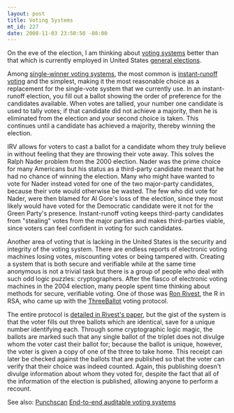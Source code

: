 ```yaml
--- 
layout: post
title: Voting Systems
mt_id: 227
date: 2008-11-03 23:50:50 -08:00
---
```

On the eve of the election, I am thinking about [voting systems](http://en.wikipedia.org/wiki/Voting_system) better than that which is currently employed in United States [general elections](http://en.wikipedia.org/wiki/General_election).

Among [single-winner voting systems](http://en.wikipedia.org/wiki/Single-winner_voting_system), the most common is [instant-runoff voting](http://en.wikipedia.org/wiki/Instant-runoff_voting) and the simplest, making it the most reasonable choice as a replacement for the single-vote system that we currently use.  In an instant-runoff election, you fill out a ballot showing the order of preference for the candidates available.  When votes are tallied, your number one candidate is used to tally votes; if that candidate did not achieve a majority, then he is eliminated from the election and your second choice is taken.  This continues until a candidate has achieved a majority, thereby winning the election.

IRV allows for voters to cast a ballot for a candidate whom they truly believe in without feeling that they are throwing their vote away.  This solves the Ralph Nader problem from the 2000 election.  Nader was the prime choice for many Americans but his status as a third-party candidate meant that he had no chance of winning the election.  Many who might have wanted to vote for Nader instead voted for one of the two major-party candidates, because their vote would otherwise be wasted.  The few who did vote for Nader, were then blamed for Al Gore's loss of the election, since they most likely would have voted for the Democratic candidate were it not for the Green Party's presence.  Instant-runoff voting keeps third-party candidates from "stealing" votes from the major parties and makes third-parties viable, since voters can feel confident in voting for such candidates.

Another area of voting that is lacking in the United States is the security and integrity of the voting system.  There are endless reports of electronic voting machines losing votes, miscounting votes or being tampered with.  Creating a system that is both secure and verifiable while at the same time anonymous is not a trivial task but there is a group of people who deal with such odd logic puzzles: cryptographers.  After the fiasco of electronic voting machines in the 2004 election, many people spent time thinking about methods for secure, verifiable voting.  One of those was [Ron Rivest](http://en.wikipedia.org/wiki/Ron_Rivest), the R in RSA, who came up with the [ThreeBallot](http://en.wikipedia.org/wiki/ThreeBallot) voting protocol.

The entire protocol is [detailed in Rivest's paper](http://theory.csail.mit.edu/~rivest/Rivest-TheThreeBallotVotingSystem.pdf), but the gist of the system is that the voter fills out three ballots which are identical, save for a unique number identifying each.  Through some cryptographic logic magic, the ballots are marked such that any single ballot of the triplet does not divulge whom the voter cast their ballot for; because the ballot is unique, however, the voter is given a copy of one of the three to take home.  This receipt can later be checked against the ballots that are published so that the voter can verify that their choice was indeed counted.  Again, this publishing doesn't divulge information about whom they voted for, despite the fact that all of the information of the election is published, allowing anyone to perform a recount.

See also:
[Punchscan](http://www.punchscan.org/)
[End-to-end auditable voting systems](http://en.wikipedia.org/wiki/End-to-end_auditable_voting_systems)
